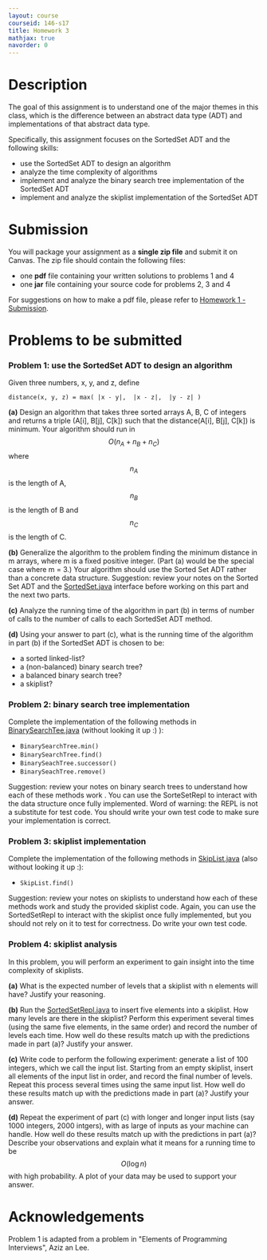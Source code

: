 ```yaml
---
layout: course
courseid: 146-s17
title: Homework 3
mathjax: true
navorder: 0
---
```


# Description

The goal of this assignment is to understand one of the major themes in this class, which is the difference between an abstract data type (ADT) and implementations of that abstract data type.

Specifically, this assignment focuses on the SortedSet ADT and the following skills:

* use the SortedSet ADT to design an algorithm
* analyze the time complexity of algorithms 
* implement and analyze the binary search tree implementation of the SortedSet ADT
* implement and analyze the skiplist implementation of the SortedSet ADT

# Submission

You will package your assignment as a __single zip file__ and submit it on Canvas. The zip file should contain the following files:

* one **pdf** file containing your written solutions to problems 1 and 4
* one **jar** file containing your source code for problems 2, 3 and 4

For suggestions on how to make a pdf file, please refer to [Homework 1 - Submission](homework01.html#Submission).


# Problems to be submitted

### Problem 1: use the SortedSet ADT to design an algorithm

Given three numbers, x, y, and z, define

    distance(x, y, z) = max( |x - y|,  |x - z|,  |y - z| )

__(a)__ Design an algorithm that takes three sorted arrays A, B, C of integers and returns a triple (A[i], B[j], C[k]) such that the distance(A[i], B[j], C[k]) is minimum. Your algorithm should run in $$O(n_A + n_B + n_C)$$ where $$n_A$$ is the length of A, $$n_B$$ is the length of B and $$n_C$$ is the length of C.

__(b)__ Generalize the algorithm to the problem finding the minimum distance in m arrays, where m is a fixed positive integer. (Part (a) would be the special case where m = 3.) Your algorithm should use the Sorted Set ADT rather than a concrete data structure. Suggestion: review your notes on the Sorted Set ADT and the [SortedSet.java](//github.com/jnylam/SJSU-cs146-s17/blob/master/03_SortedSet/src/cc/jennylam/cs146/SortedSet.java) interface before working on this part and the next two parts.

__(c)__ Analyze the running time of the algorithm in part (b) in terms of number of calls to the number of calls to each SortedSet ADT method.

__(d)__ Using your answer to part (c), what is the running time of the algorithm in part (b) if the SortedSet ADT is chosen to be:

* a sorted linked-list?
* a (non-balanced) binary search tree?
* a balanced binary search tree?
* a skiplist?

### Problem 2: binary search tree implementation

Complete the implementation of the following methods in [BinarySearchTee.java](//github.com/jnylam/SJSU-cs146-s17/blob/master/03_SortedSet/src/cc/jennylam/cs146/BinarySearchTree.java) (without looking it up :) ):

* `BinarySearchTree.min()`
* `BinarySearchTree.find()`
* `BinarySeachTree.successor()`
* `BinarySeachTree.remove()`

Suggestion: review your notes on binary search trees to understand how each of these methods work . You can use the SorteSetRepl to interact with the data structure once fully implemented. Word of warning: the REPL is not a substitute for test code. You should write your own test code to make sure your implementation is correct.

### Problem 3: skiplist implementation

Complete the implementation of the following methods in [SkipList.java](//github.com/jnylam/SJSU-cs146-s17/blob/master/03_SortedSet/src/cc/jennylam/cs146/SkipList.java) (also without looking it up :):

* `SkipList.find()`

Suggestion: review your notes on skiplists to understand how each of these methods work and study the provided skiplist code. Again, you can use the SortedSetRepl to interact with the skiplist once fully implemented, but you should not rely on it to test for correctness. Do write your own test code.

### Problem 4: skiplist analysis

In this problem, you will perform an experiment to gain insight into the time complexity of skiplists.

__(a)__ What is the expected number of levels that a skiplist with n elements will have? Justify your reasoning.

__(b)__ Run the [SortedSetRepl.java](//github.com/jnylam/SJSU-cs146-s17/blob/master/03_SortedSet/src/cc/jennylam/cs146/SortedSetRepl.java) to insert five elements into a skiplist. How many levels are there in the skiplist? Perform this experiment several times (using the same five elements, in the same order) and record the number of levels each time. How well do these results match up with the predictions made in part (a)? Justify your answer.

__(c)__ Write code to perform the following experiment: generate a list of 100 integers, which we call the input list. Starting from an empty skiplist, insert all elements of the input list in order, and record the final number of levels. Repeat this process several times using the same input list. How well do these results match up with the predictions made in part (a)? Justify your answer.

__(d)__ Repeat the experiment of part (c) with longer and longer input lists (say 1000 integers, 2000 intgers), with as large of inputs as your machine can handle. How well do these results match up with the predictions in part (a)? Describe your observations and explain what it means for a running time to be $$O(\log n)$$ with high probability. A plot of your data may be used to support your answer.

# Acknowledgements
Problem 1 is adapted from a problem in "Elements of Programming Interviews", Aziz an Lee.
